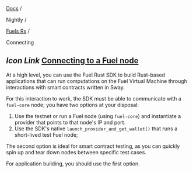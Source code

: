 [Docs](https://docs.fuel.network/) /

Nightly  /

[Fuels Rs](https://docs.fuel.network/docs/nightly/fuels-rs/) /

Connecting

## _Icon Link_ [Connecting to a Fuel node](https://docs.fuel.network/docs/nightly/fuels-rs/connecting/\#connecting-to-a-fuel-node)

At a high level, you can use the Fuel Rust SDK to build Rust-based applications that can run computations on the Fuel Virtual Machine through interactions with smart contracts written in Sway.

For this interaction to work, the SDK must be able to communicate with a `fuel-core` node; you have two options at your disposal:

1. Use the testnet or run a Fuel node (using `fuel-core`) and instantiate a provider that points to that node's IP and port.
2. Use the SDK's native `launch_provider_and_get_wallet()` that runs a short-lived test Fuel node;

The second option is ideal for smart contract testing, as you can quickly spin up and tear down nodes between specific test cases.

For application building, you should use the first option.